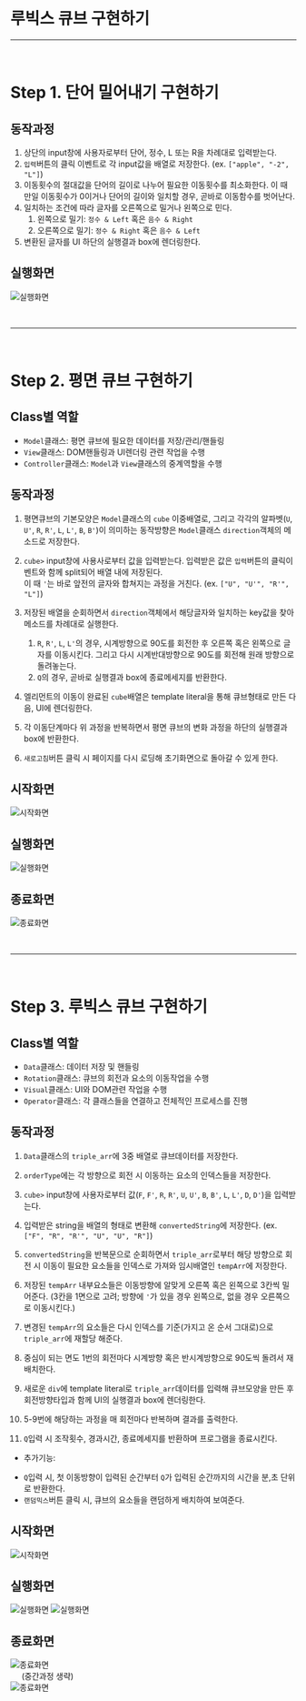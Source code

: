 # 루빅스 큐브 구현하기

---

<br>

# Step 1. 단어 밀어내기 구현하기

## 동작과정

1. 상단의 input창에 사용자로부터 단어, 정수, L 또는 R을 차례대로 입력받는다. <br>
2. `입력`버튼의 클릭 이벤트로 각 input값을 배열로 저장한다. (ex. `["apple", "-2", "L"]`)<br>
3. 이동횟수의 절대값을 단어의 길이로 나누어 필요한 이동횟수를 최소화한다. 이 때 만일 이동횟수가 0이거나 단어의 길이와 일치할 경우, 곧바로 이동함수를 벗어난다.<br>
4. 일치하는 조건에 따라 글자를 오른쪽으로 밀거나 왼쪽으로 민다.<br>
   1. 왼쪽으로 밀기: `정수 & Left` 혹은 `음수 & Right`<br>
   2. 오른쪽으로 밀기: `정수 & Right` 혹은 `음수 & Left`<br>
5. 변환된 글자를 UI 하단의 실행결과 box에 렌더링한다.<br>

## 실행화면

![실행화면](./image/step-1.png)

<br>

---

<br>

# Step 2. 평면 큐브 구현하기

## Class별 역할

- `Model`클래스: 평면 큐브에 필요한 데이터를 저장/관리/핸들링<br>
- `View`클래스: DOM핸들링과 UI렌더링 관련 작업을 수행<br>
- `Controller`클래스: `Model`과 `View`클래스의 중계역할을 수행<br>

## 동작과정

1. 평면큐브의 기본모양은 `Model`클래스의 `cube` 이중배열로, 그리고 각각의 알파벳(`U`, `U'`, `R`, `R'`, `L`, `L'`, `B`, `B'`)이 의미하는 동작방향은 `Model`클래스 `direction`객체의 메소드로 저장한다.<br>
2. `cube>` input창에 사용사로부터 값을 입력받는다. 입력받은 값은 `입력`버튼의 클릭이벤트와 함께 split되어 배열 내에 저장된다.<br>
   이 때 `'`는 바로 앞전의 글자와 합쳐지는 과정을 거친다. (ex. `["U", "U'", "R'", "L"]`)<br>
3. 저장된 배열을 순회하면서 `direction`객체에서 해당글자와 일치하는 key값을 찾아 메소드를 차례대로 실행한다. <br>

   1. `R`, `R'`, `L`, `L'`의 경우, 시계방향으로 90도를 회전한 후 오른쪽 혹은 왼쪽으로 글자를 이동시킨다. 그리고 다시 시계반대방향으로 90도를 회전해 원래 방향으로 돌려놓는다.<br>
   2. `Q`의 경우, 곧바로 실행결과 box에 종료메세지를 반환한다.<br>

4. 엘리먼트의 이동이 완료된 `cube`배열은 template literal을 통해 큐브형태로 만든 다음, UI에 렌더링한다.<br>
5. 각 이동단계마다 위 과정을 반복하면서 평면 큐브의 변화 과정을 하단의 실행결과 box에 반환한다.<br>
6. `새로고침`버튼 클릭 시 페이지를 다시 로딩해 초기화면으로 돌아갈 수 있게 한다.<br>

## 시작화면

![시작화면](./image/step2.png)

## 실행화면

![실행화면](./image/step2-1.png)

## 종료화면

![종료화면](./image/step2-2.png)

<br>

---

<br>

# Step 3. 루빅스 큐브 구현하기

## Class별 역할

- `Data`클래스: 데이터 저장 및 핸들링<br>
- `Rotation`클래스: 큐브의 회전과 요소의 이동작업을 수행<br>
- `Visual`클래스: UI와 DOM관련 작업을 수행<br>
- `Operator`클래스: 각 클래스들을 연결하고 전체적인 프로세스를 진행<br>

## 동작과정

1. `Data`클래스의 `triple_arr`에 3중 배열로 큐브데이터를 저장한다.<br>
2. `orderType`에는 각 방향으로 회전 시 이동하는 요소의 인덱스들을 저장한다.<br>
3. `cube>` input창에 사용자로부터 값(`F`, `F'`, `R`, `R'`, `U`, `U'`, `B`, `B'`, `L`, `L'`, `D`, `D'`)을 입력받는다.<br>
4. 입력받은 string을 배열의 형태로 변환해 `convertedString`에 저장한다. (ex. `["F", "R", "R'", "U", "U", "R"]`)<br>
5. `convertedString`을 반복문으로 순회하면서 `triple_arr`로부터 해당 방향으로 회전 시 이동이 필요한 요소들을 인덱스로 가져와 임시배열인 `tempArr`에 저장한다.<br>
6. 저장된 `tempArr` 내부요소들은 이동방향에 알맞게 오른쪽 혹은 왼쪽으로 3칸씩 밀어준다. (3칸을 1면으로 고려; 방향에 `'`가 있을 경우 왼쪽으로, 없을 경우 오른쪽으로 이동시킨다.)<br>

7. 변경된 `tempArr`의 요소들은 다시 인덱스를 기준(가지고 온 순서 그대로)으로 `triple_arr`에 재할당 해준다.<br>
8. 중심이 되는 면도 1번의 회전마다 시계방향 혹은 반시계방향으로 90도씩 돌려서 재배치한다.<br>
9. 새로운 `div`에 template literal로 `triple_arr`데이터를 입력해 큐브모양을 만든 후 회전방향타입과 함께 UI의 실행결과 box에 렌더링한다.<br>
10. 5-9번에 해당하는 과정을 매 회전마다 반복하며 결과를 출력한다.<br>
11. `Q`입력 시 조작횟수, 경과시간, 종료메세지를 반환하며 프로그램을 종료시킨다.

- 추가기능:<br>

* `Q`입력 시, 첫 이동방향이 입력된 순간부터 `Q`가 입력된 순간까지의 시간을 분,초 단위로 반환한다.<br>
* `랜덤믹스`버튼 클릭 시, 큐브의 요소들을 랜덤하게 배치하여 보여준다.<br>

## 시작화면

![시작화면](./image/step3-1.png)

## 실행화면

![실행화면](./image/step3-2.png)
![실행화면](./image/step3-3.png)

## 종료화면

![종료화면](./image/step3-4.png)
<br>
&nbsp;&nbsp;&nbsp;&nbsp;&nbsp;(중간과정 생략)
<br>
![종료화면](./image/step3-5.png)
